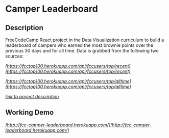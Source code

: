 # Camper Leaderboard

## Description

FreeCodeCamp React project in the Data Visualization curriculum to build a leaderboard of campers who earned the most brownie points over the previous 30 days and for all time. Data is grabbed from the following two sources:

*[https://fcctop100.herokuapp.com/api/fccusers/top/recent](https://fcctop100.herokuapp.com/api/fccusers/top/recent)*

*[https://fcctop100.herokuapp.com/api/fccusers/top/alltime](https://fcctop100.herokuapp.com/api/fccusers/top/alltime)*

*[link to project description](https://www.freecodecamp.com/challenges/build-a-camper-leaderboard)*

## Working Demo

*[http://fcc-camper-leaderboard.herokuapp.com/](http://fcc-camper-leaderboard.herokuapp.com/)*